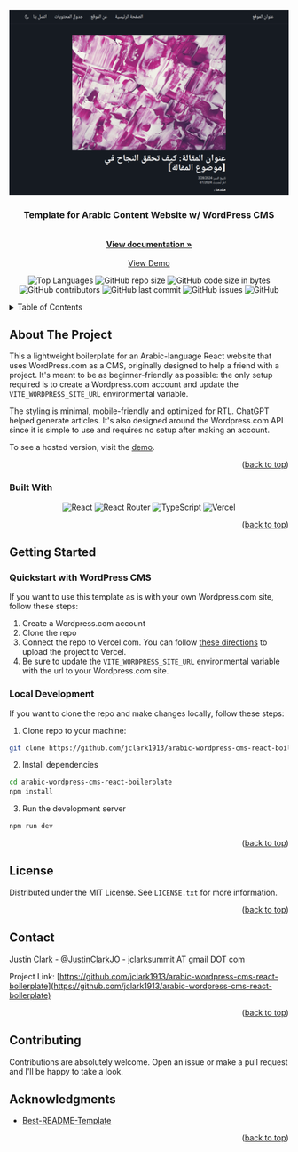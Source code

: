 <a name="readme-top"></a>

<div align="center"><img src="./docs/Homepage.png"></div>

<h3 align="center">Template for Arabic Content Website w/ WordPress CMS</h3>

  <p align="center">
    <br />
    <a href="https://github.com/jclark1913/arabic-wordpress-cms-react-boilerplate"><strong>View documentation »</strong></a>
    <br />
    <br />
    <a href="https://arabic-wordpress-cms-react-boilerplate.vercel.app/">View Demo</a>
  </p>
</div>

<div align="center">

![Top Languages](https://img.shields.io/github/languages/top/jclark1913/arabic-wordpress-cms-react-boilerplate)
![GitHub repo size](https://img.shields.io/github/repo-size/jclark1913/arabic-wordpress-cms-react-boilerplate)
![GitHub code size in bytes](https://img.shields.io/github/languages/code-size/jclark1913/arabic-wordpress-cms-react-boilerplate)
![GitHub contributors](https://img.shields.io/github/contributors/jclark1913/arabic-wordpress-cms-react-boilerplate)
![GitHub last commit](https://img.shields.io/github/last-commit/jclark1913/arabic-wordpress-cms-react-boilerplate)
![GitHub issues](https://img.shields.io/github/issues/jclark1913/arabic-wordpress-cms-react-boilerplate)
![GitHub](https://img.shields.io/github/license/jclark1913/arabic-wordpress-cms-react-boilerplate)

</div>

<!-- TABLE OF CONTENTS -->
<details>
  <summary>Table of Contents</summary>
  <ol>
    <li>
      <a href="#about-the-project">About The Project</a>
      <ul>
        <li><a href="#built-with">Built With</a></li>
      </ul>
    </li>
    <li>
      <a href="#getting-started">Getting Started</a>
    </li>
    <li><a href="#license">License</a></li>
    <li><a href="#contact">Contact</a></li>
    <li><a href="#contributing">Contributing</a></li>
    <li><a href="#acknowledgments">Acknowledgments</a></li>
  </ol>
</details>



<!-- ABOUT THE PROJECT -->
## About The Project

This a lightweight boilerplate for an Arabic-language React website that uses WordPress.com as a CMS, originally designed to help a friend with a project. It's meant to be as beginner-friendly as possible: the only setup required is to create a Wordpress.com account and update the `VITE_WORDPRESS_SITE_URL` environmental variable.

The styling is minimal, mobile-friendly and optimized for RTL. ChatGPT helped generate articles. It's also designed around the Wordpress.com API since it is simple to use and requires no setup after making an account.

To see a hosted version, visit the <a href="https://arabic-wordpress-cms-react-boilerplate.vercel.app/">demo</a>.

<p align="right">(<a href="#readme-top">back to top</a>)</p>

### Built With

<div align="center">

![React][React]
![React Router][React Router]
![TypeScript][TypeScript]
![Vercel][Vercel]

</div>

<p align="right">(<a href="#readme-top">back to top</a>)</p>


<!-- GETTING STARTED -->
## Getting Started

### Quickstart with WordPress CMS

If you want to use this template as is with your own Wordpress.com site, follow these steps:

1. Create a Wordpress.com account
2. Clone the repo
3. Connect the repo to Vercel.com. You can follow [these directions](https://vercel.com/guides/deploying-react-with-vercel) to upload the project to Vercel.
4. Be sure to update the `VITE_WORDPRESS_SITE_URL` environmental variable with the url to your Wordpress.com site.

### Local Development
If you want to clone the repo and make changes locally, follow these steps:

1. Clone repo to your machine:

```bash
git clone https://github.com/jclark1913/arabic-wordpress-cms-react-boilerplate.git
```

2. Install dependencies

```bash
cd arabic-wordpress-cms-react-boilerplate
npm install
```

3. Run the development server

```bash
npm run dev
```

<p align="right">(<a href="#readme-top">back to top</a>)</p>



<!-- LICENSE -->
## License

Distributed under the MIT License. See `LICENSE.txt` for more information.

<p align="right">(<a href="#readme-top">back to top</a>)</p>



<!-- CONTACT -->
## Contact

Justin Clark - [@JustinClarkJO](https://twitter.com/@JustinClarkJO) - jclarksummit AT gmail DOT com

Project Link: [https://github.com/jclark1913/arabic-wordpress-cms-react-boilerplate](https://github.com/jclark1913/arabic-wordpress-cms-react-boilerplate)

<p align="right">(<a href="#readme-top">back to top</a>)</p>

## Contributing

Contributions are absolutely welcome. Open an issue or make a pull request and I'll be happy to take a look.

<!-- ACKNOWLEDGMENTS -->
## Acknowledgments

* [Best-README-Template](https://github.com/othneildrew/Best-README-Template)

<p align="right">(<a href="#readme-top">back to top</a>)</p>



<!-- MARKDOWN LINKS & IMAGES -->
<!-- https://www.markdownguide.org/basic-syntax/#reference-style-links -->
[contributors-shield]: https://img.shields.io/github/contributors/jclark1913/jobly_frontend.svg?style=for-the-badge
[contributors-url]: https://github.com/jclark1913/jobhunter/graphs/contributors
[forks-shield]: https://img.shields.io/github/forks/jclark1913/jobhunter.svg?style=for-the-badge
[forks-url]: https://github.com/jclark1913/jobhunter/network/members
[stars-shield]: https://img.shields.io/github/stars/jclark1913/jobhunter.svg?style=for-the-badge
[stars-url]: https://github.com/jclark1913/jobhunter/stargazers
[issues-shield]: https://img.shields.io/github/issues/jclark1913/jobhunter.svg?style=for-the-badge
[issues-url]: https://github.com/jclark1913/jobhunter/issues
[license-shield]: https://img.shields.io/github/license/jclark1913/jobhunter.svg?style=for-the-badge
[license-url]: https://github.com/jclark1913/jobhunter/blob/master/LICENSE.txt
[linkedin-shield]: https://img.shields.io/badge/-LinkedIn-black.svg?style=for-the-badge&logo=linkedin&colorB=555
[linkedin-url]: https://linkedin.com/in/linkedin_username
[product-screenshot]: docs/jobs.png
[React]: https://img.shields.io/badge/React-61DAFB?logo=react&logoColor=white
[React.js]: https://img.shields.io/badge/React-20232A?style=for-the-badge&logo=react&logoColor=61DAFB
[React-url]: https://reactjs.org/
[Bootstrap.com]: https://img.shields.io/badge/Bootstrap-563D7C?style=for-the-badge&logo=bootstrap&logoColor=white
[Bootstrap-url]: https://getbootstrap.com
[PostgreSQL]: https://img.shields.io/badge/PostgreSQL-4169E1?logo=postgresql&logoColor=white
[ElephantSQL]: https://img.shields.io/badge/ElephantSQL-2D9CDB?logo=elephantsql&logoColor=white
[Render]: https://img.shields.io/badge/Render-000000?logo=render&logoColor=white
[Express]: https://img.shields.io/badge/Express-000000?logo=express&logoColor=white
[Node.js]: https://img.shields.io/badge/Node.js-339933?logo=node.js&logoColor=white
[React Router]: https://img.shields.io/badge/React_Router-CA4245?logo=react-router&logoColor=white
[TypeScript]: https://img.shields.io/badge/TypeScript-3178C6?logo=typescript&logoColor=white
[TypeScript-url]: https://www.typescriptlang.org/
[Vercel]: https://img.shields.io/badge/Vercel-000000?logo=vercel&logoColor=white